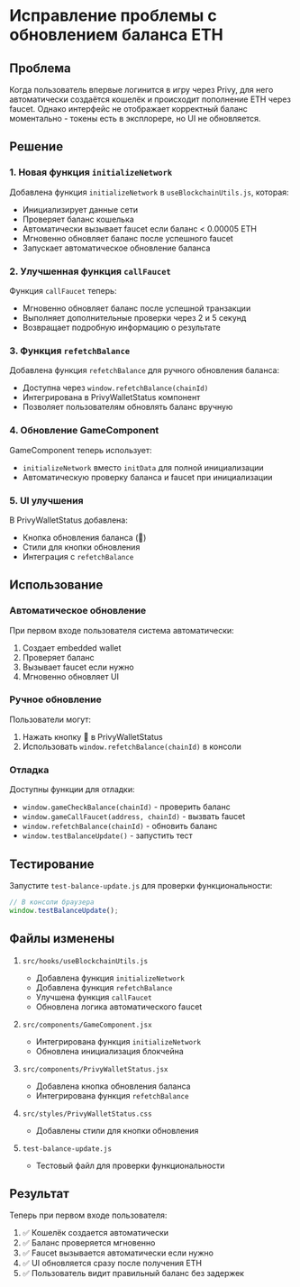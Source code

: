 # Исправление проблемы с обновлением баланса ETH

## Проблема
Когда пользователь впервые логинится в игру через Privy, для него автоматически создаётся кошелёк и происходит пополнение ETH через faucet. Однако интерфейс не отображает корректный баланс моментально - токены есть в эксплорере, но UI не обновляется.

## Решение

### 1. Новая функция `initializeNetwork`
Добавлена функция `initializeNetwork` в `useBlockchainUtils.js`, которая:
- Инициализирует данные сети
- Проверяет баланс кошелька
- Автоматически вызывает faucet если баланс < 0.00005 ETH
- Мгновенно обновляет баланс после успешного faucet
- Запускает автоматическое обновление баланса

### 2. Улучшенная функция `callFaucet`
Функция `callFaucet` теперь:
- Мгновенно обновляет баланс после успешной транзакции
- Выполняет дополнительные проверки через 2 и 5 секунд
- Возвращает подробную информацию о результате

### 3. Функция `refetchBalance`
Добавлена функция `refetchBalance` для ручного обновления баланса:
- Доступна через `window.refetchBalance(chainId)`
- Интегрирована в PrivyWalletStatus компонент
- Позволяет пользователям обновлять баланс вручную

### 4. Обновление GameComponent
GameComponent теперь использует:
- `initializeNetwork` вместо `initData` для полной инициализации
- Автоматическую проверку баланса и faucet при инициализации

### 5. UI улучшения
В PrivyWalletStatus добавлена:
- Кнопка обновления баланса (🔄)
- Стили для кнопки обновления
- Интеграция с `refetchBalance`

## Использование

### Автоматическое обновление
При первом входе пользователя система автоматически:
1. Создает embedded wallet
2. Проверяет баланс
3. Вызывает faucet если нужно
4. Мгновенно обновляет UI

### Ручное обновление
Пользователи могут:
1. Нажать кнопку 🔄 в PrivyWalletStatus
2. Использовать `window.refetchBalance(chainId)` в консоли

### Отладка
Доступны функции для отладки:
- `window.gameCheckBalance(chainId)` - проверить баланс
- `window.gameCallFaucet(address, chainId)` - вызвать faucet
- `window.refetchBalance(chainId)` - обновить баланс
- `window.testBalanceUpdate()` - запустить тест

## Тестирование

Запустите `test-balance-update.js` для проверки функциональности:

```javascript
// В консоли браузера
window.testBalanceUpdate();
```

## Файлы изменены

1. `src/hooks/useBlockchainUtils.js`
   - Добавлена функция `initializeNetwork`
   - Добавлена функция `refetchBalance`
   - Улучшена функция `callFaucet`
   - Обновлена логика автоматического faucet

2. `src/components/GameComponent.jsx`
   - Интегрирована функция `initializeNetwork`
   - Обновлена инициализация блокчейна

3. `src/components/PrivyWalletStatus.jsx`
   - Добавлена кнопка обновления баланса
   - Интегрирована функция `refetchBalance`

4. `src/styles/PrivyWalletStatus.css`
   - Добавлены стили для кнопки обновления

5. `test-balance-update.js`
   - Тестовый файл для проверки функциональности

## Результат

Теперь при первом входе пользователя:
1. ✅ Кошелёк создается автоматически
2. ✅ Баланс проверяется мгновенно
3. ✅ Faucet вызывается автоматически если нужно
4. ✅ UI обновляется сразу после получения ETH
5. ✅ Пользователь видит правильный баланс без задержек